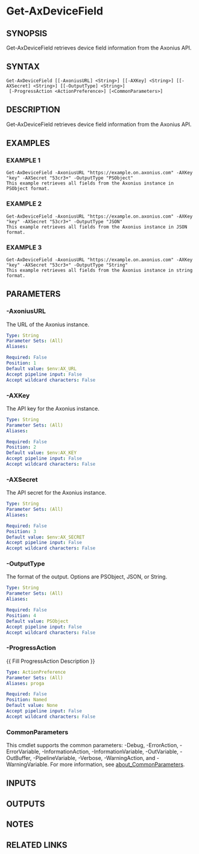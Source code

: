 # Get-AxDeviceField

## SYNOPSIS
Get-AxDeviceField retrieves device field information from the Axonius API.

## SYNTAX

```
Get-AxDeviceField [[-AxoniusURL] <String>] [[-AXKey] <String>] [[-AXSecret] <String>] [[-OutputType] <String>]
 [-ProgressAction <ActionPreference>] [<CommonParameters>]
```

## DESCRIPTION
Get-AxDeviceField retrieves device field information from the Axonius API.

## EXAMPLES

### EXAMPLE 1
```
Get-AxDeviceField -AxoniusURL "https://example.on.axonius.com" -AXKey "key" -AXSecret "53cr3+" -OutputType "PSObject"
This example retrieves all fields from the Axonius instance in PSObject format.
```

### EXAMPLE 2
```
Get-AxDeviceField -AxoniusURL "https://example.on.axonius.com" -AXKey "key" -AXSecret "53cr3+" -OutputType "JSON"
This example retrieves all fields from the Axonius instance in JSON format.
```

### EXAMPLE 3
```
Get-AxDeviceField -AxoniusURL "https://example.on.axonius.com" -AXKey "key" -AXSecret "53cr3+" -OutputType "String"
This example retrieves all fields from the Axonius instance in string format.
```

## PARAMETERS

### -AxoniusURL
The URL of the Axonius instance.

```yaml
Type: String
Parameter Sets: (All)
Aliases:

Required: False
Position: 1
Default value: $env:AX_URL
Accept pipeline input: False
Accept wildcard characters: False
```

### -AXKey
The API key for the Axonius instance.

```yaml
Type: String
Parameter Sets: (All)
Aliases:

Required: False
Position: 2
Default value: $env:AX_KEY
Accept pipeline input: False
Accept wildcard characters: False
```

### -AXSecret
The API secret for the Axonius instance.

```yaml
Type: String
Parameter Sets: (All)
Aliases:

Required: False
Position: 3
Default value: $env:AX_SECRET
Accept pipeline input: False
Accept wildcard characters: False
```

### -OutputType
The format of the output.
Options are PSObject, JSON, or String.

```yaml
Type: String
Parameter Sets: (All)
Aliases:

Required: False
Position: 4
Default value: PSObject
Accept pipeline input: False
Accept wildcard characters: False
```

### -ProgressAction
{{ Fill ProgressAction Description }}

```yaml
Type: ActionPreference
Parameter Sets: (All)
Aliases: proga

Required: False
Position: Named
Default value: None
Accept pipeline input: False
Accept wildcard characters: False
```

### CommonParameters
This cmdlet supports the common parameters: -Debug, -ErrorAction, -ErrorVariable, -InformationAction, -InformationVariable, -OutVariable, -OutBuffer, -PipelineVariable, -Verbose, -WarningAction, and -WarningVariable. For more information, see [about_CommonParameters](http://go.microsoft.com/fwlink/?LinkID=113216).

## INPUTS

## OUTPUTS

## NOTES

## RELATED LINKS
